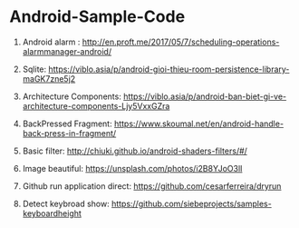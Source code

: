 # Android-Sample-Code

1. Android alarm : http://en.proft.me/2017/05/7/scheduling-operations-alarmmanager-android/

2. Sqlite: https://viblo.asia/p/android-gioi-thieu-room-persistence-library-maGK7zne5j2

3. Architecture Components: https://viblo.asia/p/android-ban-biet-gi-ve-architecture-components-Ljy5VxxGZra

4. BackPressed Fragment: https://www.skoumal.net/en/android-handle-back-press-in-fragment/

5. Basic filter: http://chiuki.github.io/android-shaders-filters/#/

6. Image beautiful: https://unsplash.com/photos/i2B8YJoO3lI

7. Github run application direct: https://github.com/cesarferreira/dryrun 

8. Detect keybroad show: https://github.com/siebeprojects/samples-keyboardheight
